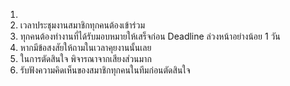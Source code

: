 1.
2. เวลาประชุมงานสมาชิกทุกคนต้องเข้าร่วม
3. ทุกคนต้องทำงานที่ได้รับมอบหมายให้เสร็จก่อน Deadline ล่วงหน้าอย่างน้อย 1 วัน
4. หากมีข้อสงสัยให้ถามในเวลาคุยงานนั้นเลย
5. ในการตัดสินใจ พิจารณาจากเสียงส่วนมาก
6. รับฟังความคิดเห็นของสมาชิกทุกคนในทีมก่อนตัดสินใจ
